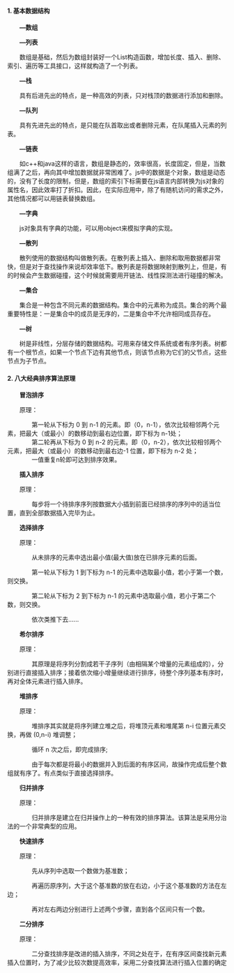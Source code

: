 #### 1. 基本数据结构  

&emsp;&emsp;**—数组**  

&emsp;&emsp;**—列表**   

&emsp;&emsp;数组是基础，然后为数组封装好一个List构造函数，增加长度、插入、删除、索引、遍历等工具接口，这样就构造了一个列表。  

&emsp;&emsp;**—栈**  

&emsp;&emsp;具有后进先出的特点，是一种高效的列表，只对栈顶的数据进行添加和删除。  

&emsp;&emsp;**—队列**  

&emsp;&emsp;具有先进先出的特点，是只能在队首取出或者删除元素，在队尾插入元素的列表。  

&emsp;&emsp;**—链表**  

&emsp;&emsp;如c++和java这样的语言，数组是静态的，效率很高，长度固定，但是，当数组满了之后，再向其中增加数据就非常困难了。js中的数据是个对象，数组是动态的，没有了长度的限制，但是，数组的索引下标需要在js语言内部转换为js对象的属性名，因此效率打了折扣。因此，在实际应用中，除了有随机访问的需求之外，其他情况都可以用链表替换数组。

&emsp;&emsp;**—字典**  

&emsp;&emsp;js对象具有字典的功能，可以用object来模拟字典的实现。  

&emsp;&emsp;**—散列**    

&emsp;&emsp;散列使用的数据结构叫做散列表。在散列表上插入、删除和取用数据都非常快，但是对于查找操作来说却效率低下。散列表是将数据映射到散列上，但是，有的时候会产生数据碰撞，这个时候就需要用开链法、线性探测法进行碰撞的解决。  

&emsp;&emsp;**—集合**  

&emsp;&emsp;集合是一种包含不同元素的数据结构。集合中的元素称为成员。集合的两个最重要特性是：一是集合中的成员是无序的，二是集合中不允许相同成员存在。  

&emsp;&emsp;**—树**   

&emsp;&emsp;树是非线性，分层存储的数据结构。可用来存储文件系统或者有序列表。树都有一个根节点，如果一个节点下边有其他节点，则该节点称为它们的父节点，这些节点为子节点。  

#### 2. 八大经典排序算法原理  

&emsp;&emsp;**冒泡排序**  

&emsp;&emsp;原理：  

&emsp;&emsp;&emsp;&emsp;第一轮从下标为 0 到 n-1 的元素。即（0，n-1），依次比较相邻两个元素，把最大（或最小）的数移动到最右边位置，即下标为 n-1处；  
&emsp;&emsp;&emsp;&emsp;第二轮再从下标为 0 到 n-2 的元素。即（0，n-2），依次比较相邻两个元素，把最大（或最小）的数移动到最右边-1 位置，即下标为 n-2 处；  
&emsp;&emsp;&emsp;&emsp;一值重复n轮即可达到排序效果。  

&emsp;&emsp;**插入排序**  

&emsp;&emsp;原理： 

&emsp;&emsp;&emsp;&emsp;每步将一个待排序序列按数据大小插到前面已经排序的序列中的适当位置，直到全部数据插入完毕为止。   

&emsp;&emsp;**选择排序**  

&emsp;&emsp;原理：  

&emsp;&emsp;&emsp;&emsp;从未排序的元素中选出最小值(最大值)放在已排序元素的后面。  

&emsp;&emsp;&emsp;&emsp;第一轮从下标为 1 到下标为 n-1 的元素中选取最小值，若小于第一个数，则交换。  

&emsp;&emsp;&emsp;&emsp;第二轮从下标为 2 到下标为 n-1 的元素中选取最小值，若小于第二个数，则交换。  

&emsp;&emsp;&emsp;&emsp;依次类推下去......  

&emsp;&emsp;**希尔排序**  

&emsp;&emsp;原理：  

&emsp;&emsp;&emsp;&emsp;其原理是将序列分割成若干子序列（由相隔某个增量的元素组成的），分别进行直接插入排序；接着依次缩小增量继续进行排序，待整个序列基本有序时，再对全体元素进行插入排序。  

&emsp;&emsp;**堆排序**  

&emsp;&emsp;原理：  

&emsp;&emsp;&emsp;&emsp;堆排序其实就是将序列建立堆之后，将堆顶元素和堆尾第 n-i 位置元素交换，再做 (0,n-i) 堆调整；  

&emsp;&emsp;&emsp;&emsp;循环 n 次之后，即完成排序;  

&emsp;&emsp;&emsp;&emsp;由于每次都是将最小的数据并入到后面的有序区间，故操作完成后整个数组就有序了。有点类似于直接选择排序。  

&emsp;&emsp;**归并排序**  

&emsp;&emsp;原理：   

&emsp;&emsp;&emsp;&emsp;归并排序是建立在归并操作上的一种有效的排序算法。该算法是采用分治法的一个非常典型的应用。  

&emsp;&emsp;**快速排序**  

&emsp;&emsp;原理：   

&emsp;&emsp;&emsp;&emsp;先从序列中选取一个数做为基准数；  

&emsp;&emsp;&emsp;&emsp;再遍历原序列，大于这个基准数的放在右边，小于这个基准数的方法在左边；  

&emsp;&emsp;&emsp;&emsp;再对左右两边分别进行上述两个步骤，直到各个区间只有一个数。  

&emsp;&emsp;**二分排序**  

&emsp;&emsp;原理：   

&emsp;&emsp;&emsp;&emsp;二分查找排序是改进的插入排序，不同之处在于，在有序区间查找新元素插入位置时，为了减少比较次数提高效率，采用二分查找算法进行插入位置的确定